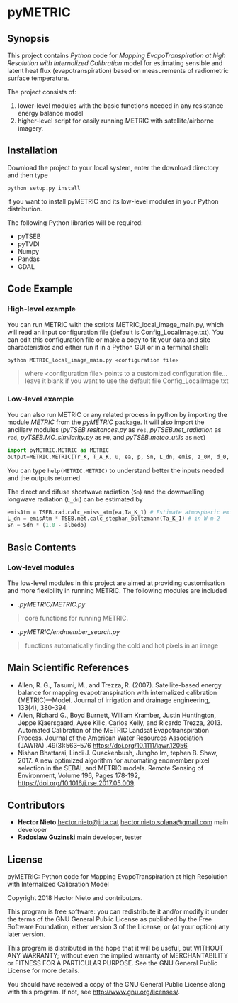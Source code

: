 # pyMETRIC

## Synopsis

This project contains *Python* code for *Mapping EvapoTranspiration at high Resolution with Internalized Calibration* model for estimating sensible and latent heat flux (evapotranspiration) based on measurements of radiometric surface temperature. 

The project consists of: 

1. lower-level modules with the basic functions needed in any resistance energy balance model 
2. higher-level script for easily running METRIC with satellite/airborne imagery.

## Installation

Download the project to your local system, enter the download directory and then type

`python setup.py install` 

if you want to install pyMETRIC and its low-level modules in your Python distribution. 

The following Python libraries will be required:

- pyTSEB
- pyTVDI
- Numpy
- Pandas
- GDAL

## Code Example
### High-level example
You can run METRIC with the scripts METRIC_local_image_main.py, which will read an input configuration file (default is Config_LocalImage.txt). You can edit this configuration file or make a copy to fit your data and site characteristics and either run it in a Python GUI or in a terminal shell:

`python METRIC_local_image_main.py <configuration file>`
> where \<configuration file> points to a customized configuration file... leave it blank if you want to use the default file Config_LocalImage.txt


### Low-level example
You can also run METRIC or any related process in python by importing the module *METRIC* from the *pyMETRIC* package. 
It will also import the ancillary modules (*pyTSEB.resitances.py* as `res`, *pyTSEB.net_radiation* as `rad`,
*pyTSEB.MO_similarity.py* as `MO`, and *pyTSEB.meteo_utils* as `met`)

```python
import pyMETRIC.METRIC as METRIC 
output=METRIC.METRIC(Tr_K, T_A_K, u, ea, p, Sn, L_dn, emis, z_0M, d_0, z_u, z_T, cold_pixel, hot_pixel, LE_cold)
```

You can type
`help(METRIC.METRIC)`
to understand better the inputs needed and the outputs returned

The direct and difuse shortwave radiation (`Sn`) and the downwelling longwave radiation (`L_dn`) can be estimated by

```python
emisAtm = TSEB.rad.calc_emiss_atm(ea,Ta_K_1) # Estimate atmospheric emissivity from vapour pressure (mb) and air Temperature (K)
L_dn = emisAtm * TSEB.met.calc_stephan_boltzmann(Ta_K_1) # in W m-2
Sn = Sdn * (1.0 - albedo)
```
   
## Basic Contents
### Low-level modules
The low-level modules in this project are aimed at providing customisation and more flexibility in running METRIC. 
The following modules are included

- *.pyMETRIC/METRIC.py*
> core functions for running METRIC. 

- *.pyMETRIC/endmember_search.py*
> functions automatically finding the cold and hot pixels in an image

## Main Scientific References
- Allen, R. G., Tasumi, M., and Trezza, R. (2007). Satellite-based energy balance for mapping evapotranspiration with internalized calibration (METRIC)—Model. Journal of irrigation and drainage engineering, 133(4), 380-394.
- Allen, Richard G., Boyd Burnett, William Kramber, Justin Huntington, Jeppe Kjaersgaard, Ayse Kilic, Carlos Kelly, and Ricardo Trezza, 2013. Automated Calibration of the METRIC Landsat Evapotranspiration Process. Journal of the American Water Resources Association (JAWRA) .49(3):563–576 https://doi.org/10.1111/jawr.12056
- Nishan Bhattarai, Lindi J. Quackenbush, Jungho Im, tephen B. Shaw, 2017. A new optimized algorithm for automating endmember pixel selection in the SEBAL and METRIC models. Remote Sensing of Environment, Volume 196, Pages 178-192, https://doi.org/10.1016/j.rse.2017.05.009.

## Contributors
- **Hector Nieto** <hector.nieto@irta.cat> <hector.nieto.solana@gmail.com> main developer
- **Radoslaw Guzinski** main developer, tester

## License
pyMETRIC: Python code for Mapping EvapoTranspiration at high Resolution with Internalized Calibration Model

Copyright 2018 Hector Nieto and contributors.
    
This program is free software: you can redistribute it and/or modify
it under the terms of the GNU General Public License as published by
the Free Software Foundation, either version 3 of the License, or
(at your option) any later version.

This program is distributed in the hope that it will be useful,
but WITHOUT ANY WARRANTY; without even the implied warranty of
MERCHANTABILITY or FITNESS FOR A PARTICULAR PURPOSE.  See the
GNU General Public License for more details.

You should have received a copy of the GNU General Public License
along with this program.  If not, see <http://www.gnu.org/licenses/>.
